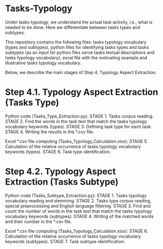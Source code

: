 # Tasks-Typology

Under tasks typology, we understand the actual task activity, i.e., what is needed to be done. Here we differentiate between tasks types and subtypes. 

This repository contains the following files: tasks typology vocabulary (types and subtypes), python files for identifying tasks types and tasks subtypes (as an input for python files serve tasks textual descriptions and tasks typology vocabulary), excel file with the motivating example and illustrative tasks typology vocabulary. 

Below, we describe the main stages of Step 4. Typology Aspect Extraction.

# Step 4.1. Typology Aspect Extraction (Tasks Type)

Python code (Tasks_Type_Extraction.py):
STAGE 1. Tasks corpus reading.
STAGE 2. Find the words in the task text that match the tasks typology vocabulary keywords (types).
STAGE 3. Defining task type for each task.
STAGE 4. Writing the results in the *.csv file.

Excel *.csv file computing (Tasks_Typology_Calculation.xlsx):
STAGE 5. Calculation of the relative occurrence of tasks typology vocabulary keywords (types).
STAGE 6. Task type identification.

# Step 4.2. Typology Aspect Extraction (Tasks Subtype)

Python code (Tasks_Subtype_Extraction.py):
STAGE 1. Tasks typology vocabulary reading and stemming.
STAGE 2. Tasks type corpus reading, special preprocessing and English language filtering.
STAGE 3. Find and count the number of words in the task text that match the tasks typology vocabulary keywords (subtypes). 
STAGE 4. Writing of the matched words and their number in the *.csv file.

Excel *.csv file computing (Tasks_Typology_Calculation.xlsx):
STAGE 6. Calculation of the relative occurrence of tasks typology vocabulary keywords (subtypes).
STAGE 7. Task subtype identification.

